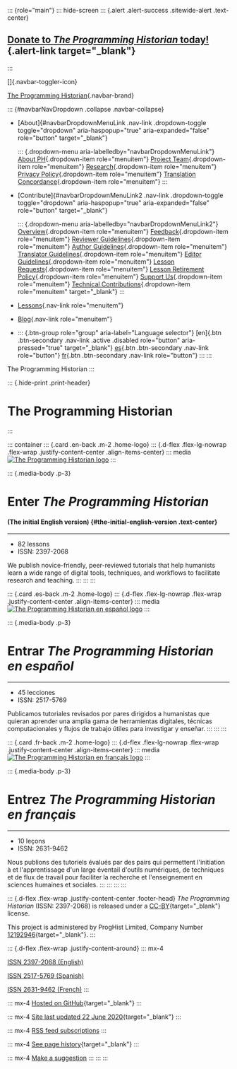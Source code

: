 ::: {role="main"}
::: hide-screen
::: {.alert .alert-success .sitewide-alert .text-center}
## [Donate to *The Programming Historian* today!](https://www.patreon.com/theprogramminghistorian){.alert-link target="_blank"}
:::

[]{.navbar-toggler-icon}

[The Programming
Historian](https://programminghistorian.org/){.navbar-brand}

::: {#navbarNavDropdown .collapse .navbar-collapse}
-   [About]{#navbarDropdownMenuLink .nav-link .dropdown-toggle
    toggle="dropdown" aria-haspopup="true" aria-expanded="false"
    role="button" target="_blank"}

    ::: {.dropdown-menu aria-labelledby="navbarDropdownMenuLink"}
    [About PH](https://programminghistorian.org/en/about){.dropdown-item
    role="menuitem"} [Project
    Team](https://programminghistorian.org/en/project-team){.dropdown-item
    role="menuitem"}
    [Research](https://programminghistorian.org/en/research){.dropdown-item
    role="menuitem"} [Privacy
    Policy](https://programminghistorian.org/en/privacy-policy){.dropdown-item
    role="menuitem"} [Translation
    Concordance](https://programminghistorian.org/translation-concordance){.dropdown-item
    role="menuitem"}
    :::

-   [Contribute]{#navbarDropdownMenuLink2 .nav-link .dropdown-toggle
    toggle="dropdown" aria-haspopup="true" aria-expanded="false"
    role="button" target="_blank"}

    ::: {.dropdown-menu aria-labelledby="navbarDropdownMenuLink2"}
    [Overview](https://programminghistorian.org/en/contribute){.dropdown-item
    role="menuitem"}
    [Feedback](https://programminghistorian.org/en/feedback){.dropdown-item
    role="menuitem"} [Reviewer
    Guidelines](https://programminghistorian.org/en/reviewer-guidelines){.dropdown-item
    role="menuitem"} [Author
    Guidelines](https://programminghistorian.org/en/author-guidelines){.dropdown-item
    role="menuitem"} [Translator
    Guidelines](https://programminghistorian.org/en/translator-guidelines){.dropdown-item
    role="menuitem"} [Editor
    Guidelines](https://programminghistorian.org/en/editor-guidelines){.dropdown-item
    role="menuitem"} [Lesson
    Requests](https://programminghistorian.org/en/lesson-requests){.dropdown-item
    role="menuitem"} [Lesson Retirement
    Policy](https://programminghistorian.org/en/lesson-retirement-policy){.dropdown-item
    role="menuitem"} [Support
    Us](https://programminghistorian.org/en/support-us){.dropdown-item
    role="menuitem"} [Technical
    Contributions](https://github.com/programminghistorian/jekyll/wiki/Making-Technical-Contributions){.dropdown-item
    role="menuitem" target="_blank"}
    :::

-   [Lessons](https://programminghistorian.org/en/lessons){.nav-link
    role="menuitem"}

-   [Blog](https://programminghistorian.org/blog){.nav-link
    role="menuitem"}

-   ::: {.btn-group role="group" aria-label="Language selector"}
    [en]{.btn .btn-secondary .nav-link .active .disabled role="button"
    aria-pressed="true" target="_blank"}
    [es](https://programminghistorian.org/es/){.btn .btn-secondary
    .nav-link role="button"}
    [fr](https://programminghistorian.org/fr){.btn .btn-secondary
    .nav-link role="button"}
    :::
:::

The Programming Historian
:::

::: {.hide-print .print-header}
# The Programming Historian
:::

::: container
::: {.card .en-back .m-2 .home-logo}
::: {.d-flex .flex-lg-nowrap .flex-wrap .justify-content-center .align-items-center}
::: media
[![The Programming Historian
logo](The%20Programming%20Historian%20%7C%20Programming%20Historian_files/ph-en.svg)](https://programminghistorian.org/en)
:::

::: {.media-body .p-3}
[](https://programminghistorian.org/en)

# Enter *The Programming Historian*

#### (The initial English version) {#the-initial-english-version .text-center}

------------------------------------------------------------------------

-   82 lessons
-   ISSN: 2397-2068

We publish novice-friendly, peer-reviewed tutorials that help humanists
learn a wide range of digital tools, techniques, and workflows to
facilitate research and teaching.
:::
:::
:::

::: {.card .es-back .m-2 .home-logo}
::: {.d-flex .flex-lg-nowrap .flex-wrap .justify-content-center .align-items-center}
::: media
[![The Programming Historian en español
logo](The%20Programming%20Historian%20%7C%20Programming%20Historian_files/ph-es.svg)](https://programminghistorian.org/es)
:::

::: {.media-body .p-3}
[](https://programminghistorian.org/es)

# Entrar *The Programming Historian en español*

------------------------------------------------------------------------

-   45 lecciones
-   ISSN: 2517-5769

Publicamos tutoriales revisados por pares dirigidos a humanistas que
quieran aprender una amplia gama de herramientas digitales, técnicas
computacionales y flujos de trabajo útiles para investigar y enseñar.
:::
:::
:::

::: {.card .fr-back .m-2 .home-logo}
::: {.d-flex .flex-lg-nowrap .flex-wrap .justify-content-center .align-items-center}
::: media
[![The Programming Historian en français
logo](The%20Programming%20Historian%20%7C%20Programming%20Historian_files/ph-fr.svg)](https://programminghistorian.org/fr)
:::

::: {.media-body .p-3}
[](https://programminghistorian.org/fr)

# Entrez *The Programming Historian en français*

------------------------------------------------------------------------

-   10 leçons
-   ISSN: 2631-9462

Nous publions des tutoriels évalués par des pairs qui permettent
l\'initiation à et l\'apprentissage d\'un large éventail d\'outils
numériques, de techniques et de flux de travail pour faciliter la
recherche et l\'enseignement en sciences humaines et sociales.
:::
:::
:::
:::

::: {.d-flex .flex-wrap .justify-content-center .footer-head}
*The Programming Historian* (ISSN: 2397-2068) is released under a
[CC-BY](https://creativecommons.org/licenses/by/4.0/deed.en){target="_blank"}
license.

This project is administered by ProgHist Limited, Company Number
[12192946](https://beta.companieshouse.gov.uk/company/12192946){target="_blank"}.
:::

::: {.d-flex .flex-wrap .justify-content-around}
::: mx-4

[ISSN 2397-2068 (English)](https://programminghistorian.org/)

[ISSN 2517-5769 (Spanish)](https://programminghistorian.org/es)

[ISSN 2631-9462 (French)](https://programminghistorian.org/fr)
:::

::: mx-4
[Hosted on
GitHub](https://github.com/programminghistorian/jekyll){target="_blank"}
:::

::: mx-4
[Site last updated 22 June
2020](https://github.com/programminghistorian/jekyll/commits/gh-pages){target="_blank"}
:::

::: mx-4
[RSS feed subscriptions](https://programminghistorian.org/feed.xml)
:::

::: mx-4
[See page
history](https://github.com/programminghistorian/jekyll/commits/gh-pages/index.md){target="_blank"}
:::

::: mx-4
[Make a suggestion](https://programminghistorian.org/en/feedback)
:::
:::
:::
